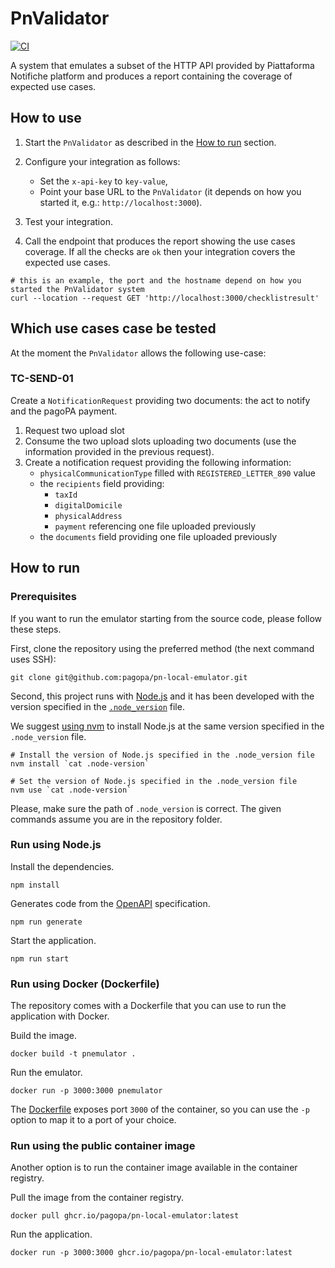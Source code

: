 # PnValidator
[![CI](https://github.com/pagopa/pn-local-emulator/actions/workflows/main.yaml/badge.svg)](https://github.com/pagopa/pn-local-emulator/actions/workflows/main.yaml)

A system that emulates a subset of the HTTP API provided by Piattaforma Notifiche platform and produces a report containing the coverage of expected use cases.

## How to use

1. Start the `PnValidator` as described in the [How to run](#how-to-run) section.
2. Configure your integration as follows:
   - Set the `x-api-key` to `key-value`,
   - Point your base URL to the `PnValidator` (it depends on how you started it, e.g.: `http://localhost:3000`).

3. Test your integration.
4. Call the endpoint that produces the report showing the use cases coverage.
If all the checks are `ok` then your integration covers the expected use cases.

 ``` shell
# this is an example, the port and the hostname depend on how you started the PnValidator system
curl --location --request GET 'http://localhost:3000/checklistresult'
```

## Which use cases case be tested
At the moment the `PnValidator` allows the following use-case:

### TC-SEND-01
Create a `NotificationRequest` providing two documents: the act to notify and the pagoPA payment.

1. Request two upload slot
2. Consume the two upload slots uploading two documents (use the information provided in the previous request).
3. Create a notification request providing the following information:
   - `physicalCommunicationType` filled with `REGISTERED_LETTER_890` value
   - the `recipients` field providing:
      - `taxId`
      - `digitalDomicile`
      - `physicalAddress`
      - `payment` referencing one file uploaded previously
   - the `documents` field providing one file uploaded previously


## How to run

### Prerequisites
If you want to run the emulator starting from the source code, please follow these steps.

First, clone the repository using the preferred method (the next command uses SSH):

```shell
git clone git@github.com:pagopa/pn-local-emulator.git
```

Second, this project runs with [Node.js](https://nodejs.org/en/) and it has been developed with the version specified in the [`.node_version`](.node-version) file.

We suggest [using nvm](https://github.com/nvm-sh/nvm) to install Node.js at the same version specified in the `.node_version` file.

```shell
# Install the version of Node.js specified in the .node_version file
nvm install `cat .node-version`

# Set the version of Node.js specified in the .node_version file
nvm use `cat .node-version`
```
Please, make sure the path of `.node_version` is correct. The given commands assume you are in the repository folder.

### Run using Node.js

Install the dependencies.

```shell
npm install
```

Generates code from the [OpenAPI](./openapi/index.yaml) specification.

```shell
npm run generate
```

Start the application.

```shell
npm run start
```

### Run using Docker (Dockerfile)

The repository comes with a Dockerfile that you can use to run the application with Docker.

Build the image.

```shell
docker build -t pnemulator .
```

Run the emulator.

```shell
docker run -p 3000:3000 pnemulator
```
The [Dockerfile](./Dockerfile) exposes port `3000` of the container, so you can use the `-p` option to map it to a port of your choice.

### Run using the public container image

Another option is to run the container image available in the container registry.

Pull the image from the container registry.

```shell
docker pull ghcr.io/pagopa/pn-local-emulator:latest
```

Run the application.


```shell
docker run -p 3000:3000 ghcr.io/pagopa/pn-local-emulator:latest
```

